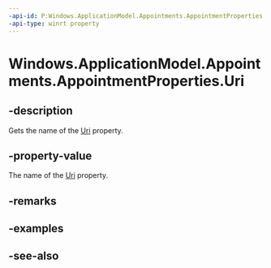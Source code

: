 ```yaml
---
-api-id: P:Windows.ApplicationModel.Appointments.AppointmentProperties.Uri
-api-type: winrt property
---
```


<!-- Property syntax
public string Uri { get; }
-->

# Windows.ApplicationModel.Appointments.AppointmentProperties.Uri

## -description
Gets the name of the [Uri](appointment_uri.md) property.

## -property-value
The name of the [Uri](appointment_uri.md) property.

## -remarks

## -examples

## -see-also
